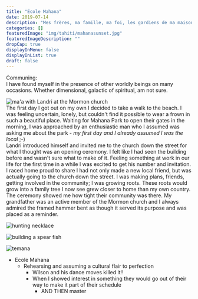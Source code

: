 ```yaml
---
title: "Ecole Mahana"
date: 2019-07-14
description: "Mes frères, ma famille, ma foi, les gardiens de ma maison"
categories: []
featuredImage: "img/tahiti/mahanasunset.jpg"
featuredImageDescription: ""
dropCap: true
displayInMenu: false
displayInList: true
draft: false
---
```


Communing: <br>
    I have found myself in the presence of other worldly beings on many occasions. Whether dimensional, galactic of spiritual, am not sure. <br>


![ma'a with Landri at the Mormon church](/img/tahiti/churchlunch.jpg) <br>
The first day I got out on my own I decided to take a walk to the beach. I was feeling uncertain, lonely, but couldn't find it possible to wear a frown in such a beautiful place. Waiting for Mahana Park to open their gates in the morning, I was approached by an enthusiastic man who I assumed was asking me about the park - _my first day and I already assumed I was the local_ ;-) <br>
Landri introduced himself and invited me to the church down the street for what I thought was an opening ceremony. I felt like I had seen the building before and wasn't sure what to make of it. Feeling something at work in our life for the first time in a while I was excited to get his number and invitation. <br>
I raced home proud to share I had not only made a new local friend, but was actually going to the church down the street. I was making plans, friends, getting involved in the community; I was growing roots. These roots would grow into a family tree I now see grew closer to home than my own country. <br>
The ceremony showed me how tight their community was there. My grandfather was an active member of the Mormon church and I always admired the framed hammer bent as though it served its purpose and was placed as a reminder. <br>


![hunting necklace](/img/tahiti/huntingnecklace.jpg) <br> 

![building a spear fish](/img/tahiti/prepspear.jpg) <br>

![temana](/img/tahiti/temana.jpg) <br>

* Ecole Mahana <br>
    * Rehearsing and assuming a cultural flair to perfection <br>
        * Wilson and his dance moves killed it!! <br>
        * When I showed interest in something they would go out of their way to make it part of their schedule <br>
            * AND THEN master <br>